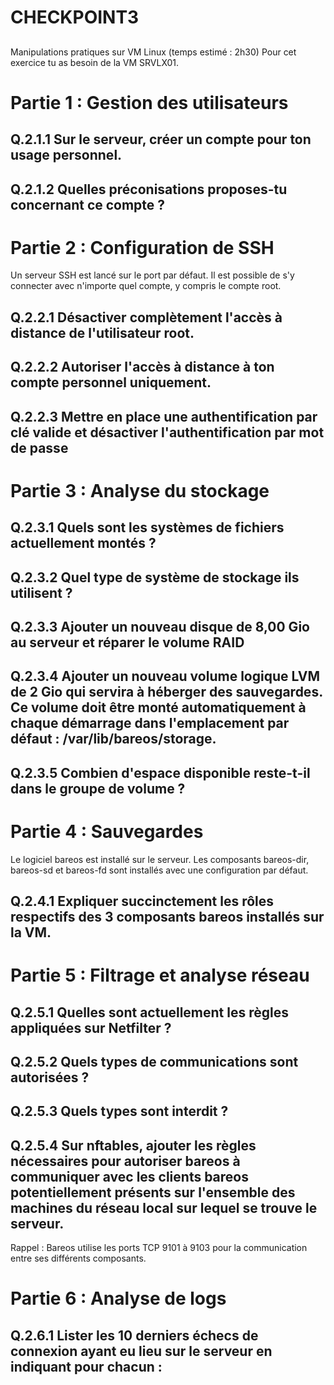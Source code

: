 # CHECKPOINT3
##
Manipulations pratiques sur VM Linux (temps estimé : 2h30)
Pour cet exercice tu as besoin de la VM SRVLX01.

# Partie 1 : Gestion des utilisateurs
## Q.2.1.1 Sur le serveur, créer un compte pour ton usage personnel.

## Q.2.1.2 Quelles préconisations proposes-tu concernant ce compte ?

# Partie 2 : Configuration de SSH
Un serveur SSH est lancé sur le port par défaut.
Il est possible de s'y connecter avec n'importe quel compte, y compris le compte root.

## Q.2.2.1 Désactiver complètement l'accès à distance de l'utilisateur root.

## Q.2.2.2 Autoriser l'accès à distance à ton compte personnel uniquement.

## Q.2.2.3 Mettre en place une authentification par clé valide et désactiver l'authentification par mot de passe

# Partie 3 : Analyse du stockage
## Q.2.3.1 Quels sont les systèmes de fichiers actuellement montés ?

## Q.2.3.2 Quel type de système de stockage ils utilisent ?

## Q.2.3.3 Ajouter un nouveau disque de 8,00 Gio au serveur et réparer le volume RAID

## Q.2.3.4 Ajouter un nouveau volume logique LVM de 2 Gio qui servira à héberger des sauvegardes. Ce volume doit être monté automatiquement à chaque démarrage dans l'emplacement par défaut : /var/lib/bareos/storage.

## Q.2.3.5 Combien d'espace disponible reste-t-il dans le groupe de volume ?

# Partie 4 : Sauvegardes
Le logiciel bareos est installé sur le serveur.
Les composants bareos-dir, bareos-sd et bareos-fd sont installés avec une configuration par défaut.

## Q.2.4.1 Expliquer succinctement les rôles respectifs des 3 composants bareos installés sur la VM.

# Partie 5 : Filtrage et analyse réseau
## Q.2.5.1 Quelles sont actuellement les règles appliquées sur Netfilter ?

## Q.2.5.2 Quels types de communications sont autorisées ?

## Q.2.5.3 Quels types sont interdit ?

## Q.2.5.4 Sur nftables, ajouter les règles nécessaires pour autoriser bareos à communiquer avec les clients bareos potentiellement présents sur l'ensemble des machines du réseau local sur lequel se trouve le serveur.

Rappel : Bareos utilise les ports TCP 9101 à 9103 pour la communication entre ses différents composants.

# Partie 6 : Analyse de logs
## Q.2.6.1 Lister les 10 derniers échecs de connexion ayant eu lieu sur le serveur en indiquant pour chacun :

